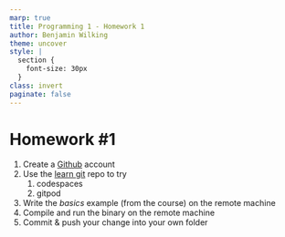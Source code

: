 ```yaml
---
marp: true
title: Programming 1 - Homework 1
author: Benjamin Wilking
theme: uncover
style: |
  section {
    font-size: 30px
  }
class: invert
paginate: false
---
```


# Homework #1

1. Create a [Github](https://github.com/) account
2. Use the [learn git](https://github.com/BenniWi/learn-git) repo to try
   1. codespaces
   2. gitpod
3. Write the *basics* example (from the course) on the remote machine
4. Compile and run the binary on the remote machine
5. Commit & push your change into your own folder
